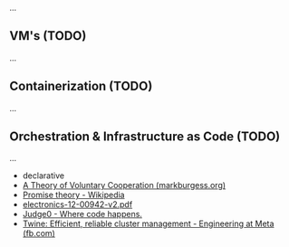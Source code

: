 

...

## VM's (TODO)
...
## Containerization (TODO)
...

## Orchestration & Infrastructure as Code (TODO)
...

- declarative
- [A Theory of Voluntary Cooperation (markburgess.org)](https://markburgess.org/promises.html)
- [Promise theory - Wikipedia](https://en.wikipedia.org/wiki/Promise_theory)
- [electronics-12-00942-v2.pdf](file:///C:/Users/kiera/Downloads/electronics-12-00942-v2.pdf)
- [Judge0 - Where code happens.](https://judge0.com/)
- [Twine: Efficient, reliable cluster management - Engineering at Meta (fb.com)](https://engineering.fb.com/2019/06/06/data-center-engineering/twine/)
